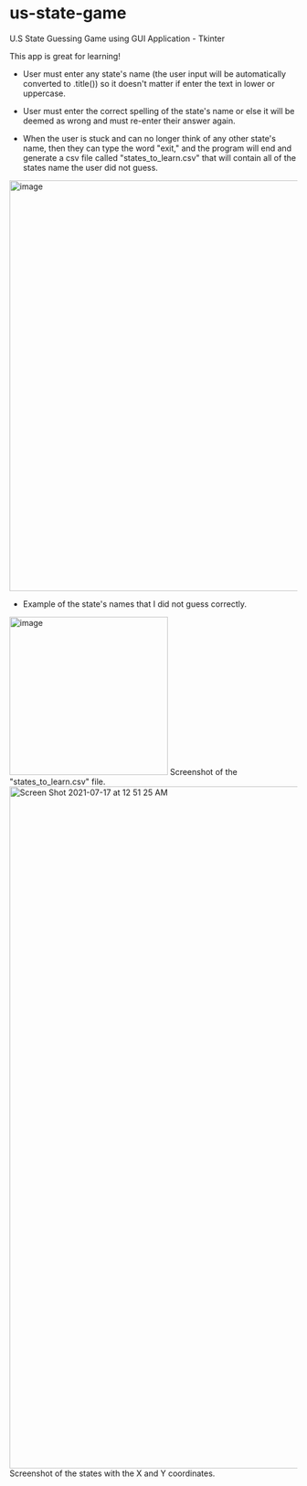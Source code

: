# us-state-game
U.S State Guessing Game using GUI Application - Tkinter

This app is great for learning!
  - User must enter any state's name (the user input will be automatically converted to .title()) so it doesn't matter if enter the text in lower or uppercase.
  
  - User must enter the correct spelling of the state's name or else it will be deemed as wrong and must re-enter their answer again.
  
  - When the user is stuck and can no longer think of any other state's name, then they can type the word "exit," and the program will end and generate a csv file called "states_to_learn.csv" that will contain all of the states name the user did not guess.


<img width="719" alt="image" src="https://user-images.githubusercontent.com/80412098/124374629-df322800-dc51-11eb-939b-c41987b6fc6d.png">

- Example of the state's names that I did not guess correctly.
<img width="277" alt="image" src="https://user-images.githubusercontent.com/80412098/124374658-1accf200-dc52-11eb-8072-26690d6e4dbc.png">
Screenshot of the "states_to_learn.csv" file.

<img width="1194" alt="Screen Shot 2021-07-17 at 12 51 25 AM" src="https://user-images.githubusercontent.com/80412098/126030239-957bf8c8-53b5-4fca-a072-02486545f5b7.png">
Screenshot of the states with the X and Y coordinates.

